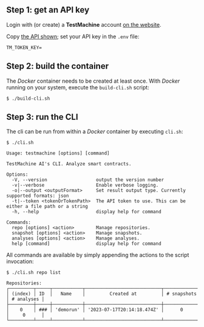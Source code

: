 ## Step 1: get an API key

Login with (or create) a **TestMachine** account [on the website](https://testmachine.ai/signup).

Copy [the API shown](https://testmachine.ai/docs#get-api-key); set your API key in the `.env` file:

```
TM_TOKEN_KEY=
```

## Step 2: build the container

The _Docker_ container needs to be created at least once. With _Docker_ running on your system, execute the `build-cli.sh` script:
```
$ ./build-cli.sh
```

## Step 3: run the CLI

The cli can be run from within a _Docker_ container by executing `cli.sh`:

```
$ ./cli.sh

Usage: testmachine [options] [command]

TestMachine AI's CLI. Analyze smart contracts.

Options:
  -V, --version                  output the version number
  -v|--verbose                   Enable verbose logging.
  -o|--output <outputFormat>     Set result output type. Currently supported formats: json
  -t|--token <tokenOrTokenPath>  The API token to use. This can be either a file path or a string
  -h, --help                     display help for command

Commands:
  repo [options] <action>        Manage repositories.
  snapshot [options] <action>    Manage snapshots.
  analyses [options] <action>    Manage analyses.
  help [command]                 display help for command
```

All commands are available by simply appending the actions to the script invocation:

```
$ ./cli.sh repo list

Repositories:
┌─────────┬─────┬───────────┬────────────────────────────┬─────────────┬────────────┐
│ (index) │ ID  │   Name    │         Created at         │ # snapshots │ # analyses │
├─────────┼─────┼───────────┼────────────────────────────┼─────────────┼────────────┤
│    0    │ ### │ 'demorun' │ '2023-07-17T20:14:18.474Z' │      0      │     0      │
└─────────┴─────┴───────────┴────────────────────────────┴─────────────┴────────────┘
```

